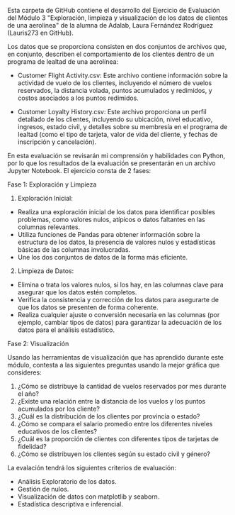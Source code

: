 Esta carpeta de GitHub contiene el desarrollo del Ejercicio de Evaluación del Módulo 3 "Exploración, limpieza y visualización de los datos de clientes de una aerolínea" de la alumna de Adalab, Laura Fernández Rodríguez (Lauris273 en GitHub).

Los datos que se proporciona consisten en dos conjuntos de archivos que, en conjunto, describen el comportamiento de los clientes dentro de un programa de lealtad de una aerolínea:

- Customer Flight Activity.csv: Este archivo contiene información sobre la actividad de vuelo de los clientes, incluyendo el número de vuelos reservados, la distancia volada, puntos acumulados y redimidos, y costos asociados a los puntos redimidos.

- Customer Loyalty History.csv: Este archivo proporciona un perfil detallado de los clientes, incluyendo su ubicación, nivel educativo, ingresos, estado civil, y detalles sobre su membresía en el programa de lealtad (como el tipo de tarjeta, valor de vida del cliente, y fechas de inscripción y cancelación).

En esta evaluación se revisarán mi comprensión y habilidades con Python, por lo que los resultados de la evaluación se presentarán en un archivo Jupyter Notebook.
El ejercicio consta de 2 fases:

Fase 1: Exploración y Limpieza

1. Exploración Inicial:
- Realiza una exploración inicial de los datos para identificar posibles problemas, como valores nulos, atípicos o datos faltantes en las columnas relevantes.
- Utiliza funciones de Pandas para obtener información sobre la estructura de los datos, la presencia de valores nulos y estadísticas básicas de las columnas involucradas.
- Une los dos conjuntos de datos de la forma más eficiente.

2. Limpieza de Datos:
- Elimina o trata los valores nulos, si los hay, en las columnas clave para asegurar que los datos estén completos.
- Verifica la consistencia y corrección de los datos para asegurarte de que los datos se presenten de forma coherente.
- Realiza cualquier ajuste o conversión necesaria en las columnas (por ejemplo, cambiar tipos de datos) para garantizar la adecuación de los datos para el análisis estadístico.

Fase 2: Visualización

Usando las herramientas de visualización que has aprendido durante este módulo, contesta a las siguientes preguntas usando la mejor gráfica que consideres:
1. ¿Cómo se distribuye la cantidad de vuelos reservados por mes durante el año?
2. ¿Existe una relación entre la distancia de los vuelos y los puntos acumulados por los cliente?
3. ¿Cuál es la distribución de los clientes por provincia o estado?
4. ¿Cómo se compara el salario promedio entre los diferentes niveles educativos de los clientes?
5. ¿Cuál es la proporción de clientes con diferentes tipos de tarjetas de fidelidad?
6. ¿Cómo se distribuyen los clientes según su estado civil y género?


La evalación tendrá los siguientes criterios de evaluación:
- Análisis Exploratorio de los datos.
- Gestión de nulos.
- Visualización de datos con matplotlib y seaborn.
- Estadística descriptiva e inferencial.
